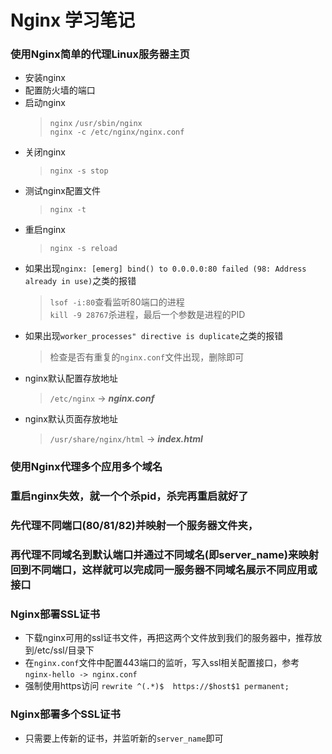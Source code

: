 # Nginx 学习笔记

### 使用Nginx简单的代理Linux服务器主页
+ 安装nginx
+ 配置防火墙的端口
+ 启动nginx
	> `nginx`
	> `/usr/sbin/nginx`  
	> `nginx -c /etc/nginx/nginx.conf`
+ 关闭nginx
	> `nginx -s stop`  
+ 测试nginx配置文件
	> `nginx -t`  
+ 重启nginx
	> `nginx -s reload`  
+ 如果出现`nginx: [emerg] bind() to 0.0.0.0:80 failed (98: Address already in use)`之类的报错
	> `lsof -i:80`查看监听80端口的进程  
	> `kill -9 28767`杀进程，最后一个参数是进程的PID  
+ 如果出现`worker_processes" directive is duplicate`之类的报错
	> 检查是否有重复的`nginx.conf`文件出现，删除即可
+ nginx默认配置存放地址
	> `/etc/nginx` -> ***nginx.conf***  
+ nginx默认页面存放地址
	> `/usr/share/nginx/html` -> ***index.html***  

### 使用Nginx代理多个应用多个域名

### 重启nginx失效，就一个个杀pid，杀完再重启就好了

### 先代理不同端口(80/81/82)并映射一个服务器文件夹，
### 再代理不同域名到默认端口并通过不同域名(即server_name)来映射回到不同端口，这样就可以完成同一服务器不同域名展示不同应用或接口

### Nginx部署SSL证书
+ 下载nginx可用的ssl证书文件，再把这两个文件放到我们的服务器中，推荐放到/etc/ssl/目录下
+ 在`nginx.conf`文件中配置443端口的监听，写入ssl相关配置接口，参考`nginx-hello -> nginx.conf`
+ 强制使用https访问 `rewrite ^(.*)$  https://$host$1 permanent;`

### Nginx部署多个SSL证书
+ 只需要上传新的证书，并监听新的`server_name`即可